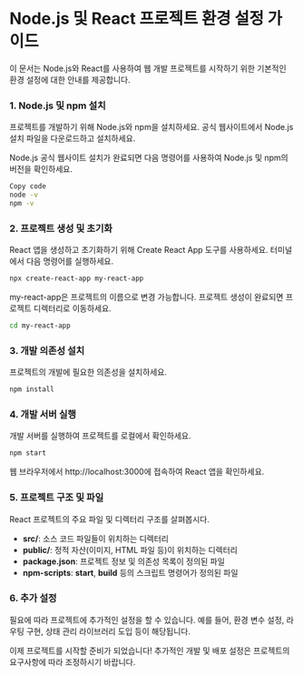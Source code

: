 # Node.js 및 React 프로젝트 환경 설정 가이드
이 문서는 Node.js와 React를 사용하여 웹 개발 프로젝트를 시작하기 위한 기본적인 환경 설정에 대한 안내를 제공합니다.

### 1. Node.js 및 npm 설치
프로젝트를 개발하기 위해 Node.js와 npm을 설치하세요. 공식 웹사이트에서 Node.js 설치 파일을 다운로드하고 설치하세요.

Node.js 공식 웹사이트
설치가 완료되면 다음 명령어를 사용하여 Node.js 및 npm의 버전을 확인하세요.

```bash
Copy code
node -v
npm -v
```

### 2. 프로젝트 생성 및 초기화
React 앱을 생성하고 초기화하기 위해 Create React App 도구를 사용하세요. 터미널에서 다음 명령어를 실행하세요.

```bash
npx create-react-app my-react-app
```
my-react-app은 프로젝트의 이름으로 변경 가능합니다. 프로젝트 생성이 완료되면 프로젝트 디렉터리로 이동하세요.
```bash
cd my-react-app
```

### 3. 개발 의존성 설치
프로젝트의 개발에 필요한 의존성을 설치하세요.

```bash
npm install
```

### 4. 개발 서버 실행
개발 서버를 실행하여 프로젝트를 로컬에서 확인하세요.

```bash
npm start
```
웹 브라우저에서 http://localhost:3000에 접속하여 React 앱을 확인하세요.

### 5. 프로젝트 구조 및 파일
React 프로젝트의 주요 파일 및 디렉터리 구조를 살펴봅시다.

- **src/**: 소스 코드 파일들이 위치하는 디렉터리
- **public/**: 정적 자산(이미지, HTML 파일 등)이 위치하는 디렉터리
- **package.json**: 프로젝트 정보 및 의존성 목록이 정의된 파일
- **npm-scripts**: **start**, **build** 등의 스크립트 명령어가 정의된 파일

### 6. 추가 설정
필요에 따라 프로젝트에 추가적인 설정을 할 수 있습니다. 예를 들어, 환경 변수 설정, 라우팅 구현, 상태 관리 라이브러리 도입 등이 해당됩니다.

이제 프로젝트를 시작할 준비가 되었습니다! 추가적인 개발 및 배포 설정은 프로젝트의 요구사항에 따라 조정하시기 바랍니다.
